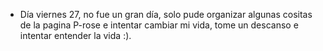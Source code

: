 - Día viernes 27, no fue un gran día, solo pude organizar algunas cositas de la pagina P-rose e intentar cambiar mi vida, tome un descanso e intentar entender la vida :).